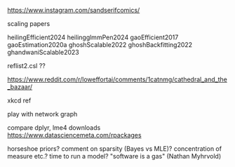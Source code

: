 https://www.instagram.com/sandserifcomics/

scaling papers

heilingEfficient2024
heilingglmmPen2024
gaoEfficient2017
gaoEstimation2020a
ghoshScalable2022
ghoshBackfitting2022
ghandwaniScalable2023

reflist2.csl ??


https://www.reddit.com/r/loweffortai/comments/1catnmg/cathedral_and_the_bazaar/

xkcd ref

play with network graph

compare dplyr, lme4 downloads
https://www.datasciencemeta.com/rpackages

horseshoe priors?
comment on sparsity (Bayes vs MLE)?
concentration of measure etc.?
time to run a model?
"software is a gas" (Nathan Myhrvold)
